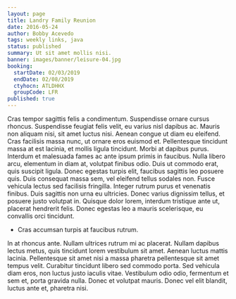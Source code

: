 ```yaml
---
layout: page
title: Landry Family Reunion
date: 2016-05-24
author: Bobby Acevedo
tags: weekly links, java
status: published
summary: Ut sit amet mollis nisi.
banner: images/banner/leisure-04.jpg
booking:
  startDate: 02/03/2019
  endDate: 02/08/2019
  ctyhocn: ATLDHHX
  groupCode: LFR
published: true
---
```

Cras tempor sagittis felis a condimentum. Suspendisse ornare cursus rhoncus. Suspendisse feugiat felis velit, eu varius nisl dapibus ac. Mauris non aliquam nisi, sit amet luctus nisi. Aenean congue ut diam eu eleifend. Cras facilisis massa nunc, ut ornare eros euismod et. Pellentesque tincidunt massa at est lacinia, et mollis ligula tincidunt.
Morbi at dapibus purus. Interdum et malesuada fames ac ante ipsum primis in faucibus. Nulla libero arcu, elementum in diam at, volutpat finibus odio. Duis ut commodo erat, quis suscipit ligula. Donec egestas turpis elit, faucibus sagittis leo posuere quis. Duis consequat massa sem, vel eleifend tellus sodales non. Fusce vehicula lectus sed facilisis fringilla. Integer rutrum purus et venenatis finibus. Duis sagittis non urna eu ultricies. Donec varius dignissim tellus, et posuere justo volutpat in. Quisque dolor lorem, interdum tristique ante ut, placerat hendrerit felis. Donec egestas leo a mauris scelerisque, eu convallis orci tincidunt.

* Cras accumsan turpis at faucibus rutrum.

In at rhoncus ante. Nullam ultrices rutrum mi ac placerat. Nullam dapibus lectus metus, quis tincidunt lorem vestibulum sit amet. Aenean luctus mattis lacinia. Pellentesque sit amet nisi a massa pharetra pellentesque sit amet tempus velit. Curabitur tincidunt libero sed commodo porta. Sed vehicula diam eros, non luctus justo iaculis vitae. Vestibulum odio odio, fermentum et sem et, porta gravida nulla. Donec et volutpat mauris. Donec vel elit blandit, luctus ante et, pharetra nisi.
